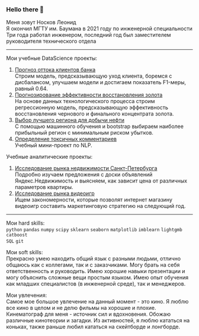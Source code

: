 ### Hello there 👋
Меня зовут Носков Леонид  
Я окончил МГТУ им. Баумана в 2021 году по инженерной специальности  
Три года работал инженером, последний год был заместителем руководителя технического отдела  
___
Мои учебные DataScience проекты:
1. [Прогноз оттока клиентов банка](https://github.com/Lefantino/bank-customer-churn)  
  Строим модель, предсказывающую уход клиента, боремся с дисбалансом, улучшаем модели и достигаем показатель F1-меры, равный 0.64.
2. [Прогнозирование эффективности восстановления золота](https://github.com/Lefantino/efficiency-gold-recovery-process)  
  На основе данных технологического процесса строим регрессионную модель, предсказывающую эффективность восстановления чернового и финального концентрата золота.
3. [Выбор лучшего региона для добычи нефти](https://github.com/Lefantino/best-oil-production-region)  
  С помощью машинного обучения и bootstrap выбираем наиболее прибыльный регион с минимальным риском убытков.  
4. [Определение токсичных комментариев](https://github.com/Lefantino/nlp-toxic-comments-classification)  
  Учебный мини-проект по NLP.
  
Учебные аналитические проекты:
1. [Исследование рынка недвижимости Санкт-Петербурга](https://github.com/Lefantino/real-estate-research)   
  Подробно изучаем предложения с доски объявлений Яндекс.Недвижимость и выясняем, как зависит цена от различных параметров квартиры.
2. [Исследование рынка видеоигр](https://github.com/Lefantino/game-analysis)  
  Ищем закономерности, которые позволят интернет магазину видеоигр составить маркетинговую стратегию на следующий год.
  

___
Мои hard skills:  
```python``` ```pandas``` ```numpy``` ```scipy``` ```sklearn``` ```seaborn``` ```matplotlib``` ```imblearn``` ```lightgmb``` ```catboost```  
```SQL``` ```git```

Мои soft skills:  
Прекрасно умею находить общий язык с разными людьми, отлично общаюсь как с коллегами, так и с заказчиками. Могу брать на себя ответственность и руководить. Имею хорошие навыки презентации и могу объяснить сложные вещи простым языком. Имею опыт обучения как младших специалистов (в инженерной среде), так и менеджеров.

Мои увлечения:  
Самое мое большое увлечение на данный момент - это кино. Я люблю все кино в целом и не делю фильмы на хорошие и плохие. Кинематограф для меня - источник сил и вдохновения. Обожаю различные кинотеории и загадки. Из активностей, я люблю кататься на коньках, также раньше любил кататься на скейтборде и лонгборде.


<!--
**Lefantino/Lefantino** is a ✨ _special_ ✨ repository because its `README.md` (this file) appears on your GitHub profile.

Here are some ideas to get you started:

- 🔭 I’m currently working on ...
- 🌱 I’m currently learning ...
- 👯 I’m looking to collaborate on ...
- 🤔 I’m looking for help with ...
- 💬 Ask me about ...
- 📫 How to reach me: ...
- 😄 Pronouns: ...
- ⚡ Fun fact: ...
-->
